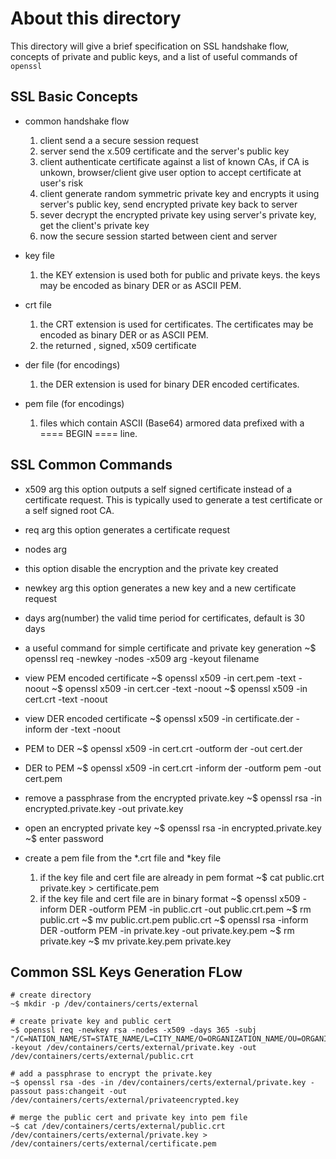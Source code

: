 About this directory
====================
This directory will give a brief specification on SSL handshake flow, concepts of private and public keys, and a list of useful commands of `openssl`

SSL Basic Concepts
------------------
- common handshake flow
    1. client send a a secure session request
    2. server send the x.509 certificate and the server's public key
    3. client authenticate certificate against a list of known CAs, if CA is unkown, browser/client give user option to accept certificate 
        at user's risk
    4. client generate random symmetric private key and encrypts it using server's public key, send encrypted private key back to server
    5. sever decrypt the encrypted private key using server's private key, get the client's private key
    6. now the secure session started between cient and server

- key file
    1. the KEY extension is used both for public and private keys. the keys may be encoded as binary DER or as ASCII PEM.

- crt file
    1. the CRT extension is used for certificates. The certificates may be encoded as binary DER or as ASCII PEM. 
    2. the returned , signed, x509 certificate

- der file (for encodings)
    1. the DER extension is used for binary DER encoded certificates.
    
- pem file (for encodings)
    1. files which contain ASCII (Base64) armored data prefixed with a ==== BEGIN ==== line.


SSL Common Commands
------------------
- x509 arg
this option outputs a self signed certificate instead of a certificate request. This is typically used to generate a test certificate or a self signed root CA.

- req arg
this option generates a certificate request

- nodes arg
- this option disable the encryption and the private key created

- newkey arg
this option generates a new key and a new certificate request

- days arg(number)
the valid time period for certificates, default is 30 days

- a useful command for simple certificate and private key generation
~$ openssl req -newkey -nodes -x509 arg -keyout filename 

- view PEM encoded certificate
~$ openssl x509 -in cert.pem -text -noout
~$ openssl x509 -in cert.cer -text -noout
~$ openssl x509 -in cert.crt -text -noout

- view DER encoded certificate
~$ openssl x509 -in certificate.der -inform der -text -noout

- PEM to DER
~$ openssl x509 -in cert.crt -outform der -out cert.der

- DER to PEM
~$ openssl x509 -in cert.crt -inform der -outform pem -out cert.pem

- remove a passphrase from the encrypted private.key
~$ openssl rsa -in encrypted.private.key -out private.key

- open an encrypted private key
~$ openssl rsa -in encrypted.private.key    
~$ enter password

- create a pem file from the *.crt file and *key file
    1. if the key file and cert file are already in pem format
        ~$ cat public.crt private.key > certificate.pem
    2. if the key file and cert file are in binary format
        ~$ openssl x509 -inform DER -outform PEM -in public.crt -out public.crt.pem
        ~$ rm public.crt
        ~$ mv public.crt.pem public.crt
        ~$ openssl rsa -inform DER -outform PEM -in private.key -out private.key.pem
        ~$ rm private.key
        ~$ mv private.key.pem private.key
        
Common SSL Keys Generation FLow
-------------------------------
```
# create directory
~$ mkdir -p /dev/containers/certs/external

# create private key and public cert
~$ openssl req -newkey rsa -nodes -x509 -days 365 -subj "/C=NATION_NAME/ST=STATE_NAME/L=CITY_NAME/O=ORGANIZATION_NAME/OU=ORGANIZATION_UNIT_NAME/CN=example.com/subjectAltName=DNS.1=*.example.com,DNS.2=example.com" -keyout /dev/containers/certs/external/private.key -out /dev/containers/certs/external/public.crt 

# add a passphrase to encrypt the private.key
~$ openssl rsa -des -in /dev/containers/certs/external/private.key -passout pass:changeit -out /dev/containers/certs/external/privateencrypted.key

# merge the public cert and private key into pem file
~$ cat /dev/containers/certs/external/public.crt /dev/containers/certs/external/private.key > /dev/containers/certs/external/certificate.pem
```